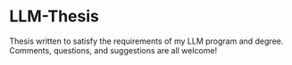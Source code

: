 # LLM-Thesis

Thesis written to satisfy the requirements of my LLM program and degree. Comments, questions, and suggestions are all welcome!
